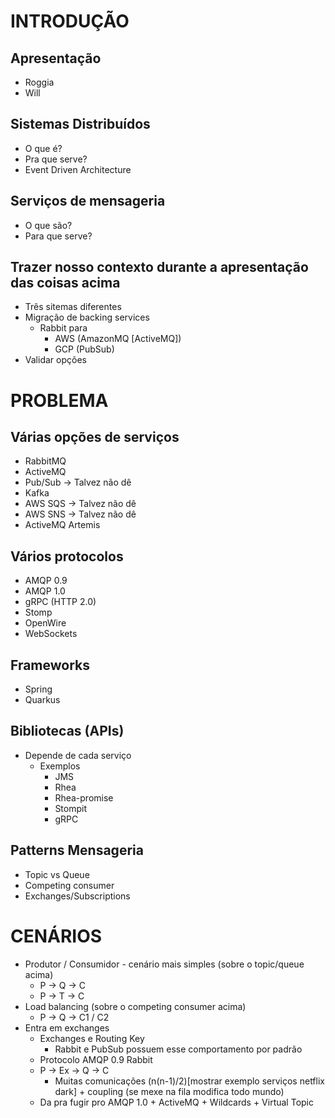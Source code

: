 # INTRODUÇÃO

## Apresentação
- Roggia
- Will

## Sistemas Distribuídos
- O que é?
- Pra que serve?
- Event Driven Architecture

## Serviços de mensageria
- O que são?
- Para que serve?

## Trazer nosso contexto durante a apresentação das coisas acima
- Três sitemas diferentes
- Migração de backing services
  - Rabbit para
    - AWS (AmazonMQ [ActiveMQ])
    - GCP (PubSub)
- Validar opções

# PROBLEMA

## Várias opções de serviços
  - RabbitMQ
  - ActiveMQ
  - Pub/Sub -> Talvez não dê
  - Kafka
  - AWS SQS -> Talvez não dê
  - AWS SNS -> Talvez não dê
  - ActiveMQ Artemis

## Vários protocolos
  - AMQP 0.9
  - AMQP 1.0
  - gRPC (HTTP 2.0)
  - Stomp
  - OpenWire
  - WebSockets

## Frameworks
  - Spring
  - Quarkus

## Bibliotecas (APIs)
  - Depende de cada serviço
    - Exemplos
      - JMS
      - Rhea
      - Rhea-promise
      - Stompit
      - gRPC

## Patterns Mensageria
  - Topic vs Queue
  - Competing consumer
  - Exchanges/Subscriptions

# CENÁRIOS
- Produtor / Consumidor - cenário mais simples (sobre o topic/queue acima)
  - P -> Q -> C
  - P -> T -> C
- Load balancing (sobre o competing consumer acima)
  - P -> Q -> C1 / C2
- Entra em exchanges
  - Exchanges e Routing Key
    - Rabbit e PubSub possuem esse comportamento por padrão
  - Protocolo AMQP 0.9 Rabbit
  - P -> Ex -> Q -> C
    - Muitas comunicações (n(n-1)/2)[mostrar exemplo serviços netflix dark] + coupling (se mexe na fila modifica todo mundo)
  - Da pra fugir pro AMQP 1.0 + ActiveMQ + Wildcards + Virtual Topic
